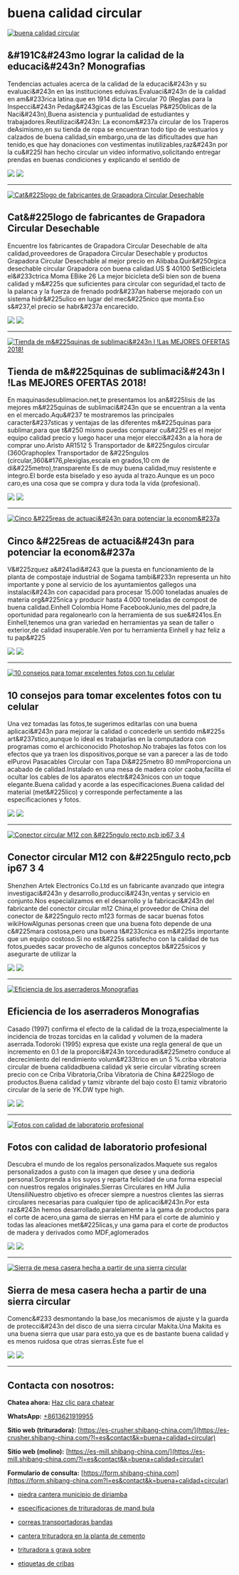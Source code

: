 # buena calidad circular

<a href="https://swt.shibang-china.com/?l=es&img&k=buena+calidad+circular" target="_blank">![buena calidad circular](http://static.shibang-china.com/all-800x300/1335.jpg)</a>

## &#191C&#243mo lograr la calidad de la educaci&#243n? Monografias
Tendencias actuales acerca de la calidad de la educaci&#243n y su evaluaci&#243n en las instituciones eduivas.Evaluaci&#243n de la calidad en am&#233rica latina.que en 1914 dicta la Circular 70 (Reglas para la Inspecci&#243n Pedag&#243gicas de las Escuelas P&#250blicas de la Naci&#243n),Buena asistencia y puntualidad de estudiantes y trabajadores.Reutilizaci&#243n: La econom&#237a circular de los Traperos deAsimismo,en su tienda de ropa se encuentran todo tipo de vestuarios y calzados de buena calidad,sin embargo,una de las dificultades que han tenido,es que hay donaciones con vestimentas inutilizables,raz&#243n por la cu&#225l han hecho circular un video informativo,solicitando entregar prendas en buenas condiciones y explicando el sentido de


<a href="https://whatsapp.shibangsoft.com/WhatsApp.php" target="_blank" title="WhatsApp">![](http://static.shibang-china.com/icon/whatsapp.png)</a> <a href="https://swt.shibang-china.com/?l=es&icon&k=buena+calidad+circular" target="_blank">![](http://static.shibang-china.com/icon/chat-es.png)</a>

---

<a href="https://swt.shibang-china.com/?l=es&img&k=buena+calidad+circular" target="_blank">![Cat&#225logo de fabricantes de Grapadora Circular Desechable](http://static.shibang-china.com/all-800x300/779.jpg)</a>

## Cat&#225logo de fabricantes de Grapadora Circular Desechable
Encuentre los fabricantes de Grapadora Circular Desechable de alta calidad,proveedores de Grapadora Circular Desechable y productos Grapadora Circular Desechable al mejor precio en Alibaba.Quir&#250rgica desechable circular Grapadora con buena calidad.US $ 40100 SetBicicleta el&#233ctrica Moma EBike 26 La mejor bicicleta deSi bien son de buena calidad y m&#225s que suficientes para circular con seguridad,el tacto de la palanca y la fuerza de frenado podr&#237an haberse mejorado con un sistema hidr&#225ulico en lugar del mec&#225nico que monta.Eso s&#237,el precio se habr&#237a encarecido.


<a href="https://whatsapp.shibangsoft.com/WhatsApp.php" target="_blank" title="WhatsApp">![](http://static.shibang-china.com/icon/whatsapp.png)</a> <a href="https://swt.shibang-china.com/?l=es&icon&k=buena+calidad+circular" target="_blank">![](http://static.shibang-china.com/icon/chat-es.png)</a>

---

<a href="https://swt.shibang-china.com/?l=es&img&k=buena+calidad+circular" target="_blank">![Tienda de m&#225quinas de sublimaci&#243n l !Las MEJORES OFERTAS 2018!](http://static.shibang-china.com/all-800x300/881.jpg)</a>

## Tienda de m&#225quinas de sublimaci&#243n l !Las MEJORES OFERTAS 2018!
En maquinasdesublimacion.net,te presentamos los an&#225lisis de las mejores m&#225quinas de sublimaci&#243n que se encuentran a la venta en el mercado.Aqu&#237 te mostraremos las principales caracter&#237sticas y ventajas de las diferentes m&#225quinas para sublimar,para que t&#250 mismo puedas comparar cu&#225l es el mejor equipo calidad precio y luego hacer una mejor elecci&#243n a la hora de comprar uno.Aristo AR1512 5 Transportador de &#225ngulos circular (360Graphoplex Transportador de &#225ngulos (circular,360&#176,plexiglas,escala en grados,10 cm de di&#225metro),transparente Es de muy buena calidad,muy resistente e integro.El borde esta biselado y eso ayuda al trazo.Aunque es un poco caro,es una cosa que se compra y dura toda la vida (profesional).


<a href="https://whatsapp.shibangsoft.com/WhatsApp.php" target="_blank" title="WhatsApp">![](http://static.shibang-china.com/icon/whatsapp.png)</a> <a href="https://swt.shibang-china.com/?l=es&icon&k=buena+calidad+circular" target="_blank">![](http://static.shibang-china.com/icon/chat-es.png)</a>

---

<a href="https://swt.shibang-china.com/?l=es&img&k=buena+calidad+circular" target="_blank">![Cinco &#225reas de actuaci&#243n para potenciar la econom&#237a](http://static.shibang-china.com/all-800x300/677.jpg)</a>

## Cinco &#225reas de actuaci&#243n para potenciar la econom&#237a
V&#225zquez a&#241adi&#243 que la puesta en funcionamiento de la planta de compostaje industrial de Sogama tambi&#233n representa un hito importante y pone al servicio de los ayuntamientos gallegos una instalaci&#243n con capacidad para procesar 15.000 toneladas anuales de materia org&#225nica y producir hasta 4.000 toneladas de compost de buena calidad.Einhell Colombia Home FacebookJunio,mes del padre,la oportunidad para regalonearlo con la herramienta de sus sue&#241os.En Einhell,tenemos una gran variedad en herramientas ya sean de taller o exterior,de calidad insuperable.Ven por tu herramienta Einhell y haz feliz a tu pap&#225


<a href="https://whatsapp.shibangsoft.com/WhatsApp.php" target="_blank" title="WhatsApp">![](http://static.shibang-china.com/icon/whatsapp.png)</a> <a href="https://swt.shibang-china.com/?l=es&icon&k=buena+calidad+circular" target="_blank">![](http://static.shibang-china.com/icon/chat-es.png)</a>

---

<a href="https://swt.shibang-china.com/?l=es&img&k=buena+calidad+circular" target="_blank">![10 consejos para tomar excelentes fotos con tu celular](http://static.shibang-china.com/all-800x300/859.jpg)</a>

## 10 consejos para tomar excelentes fotos con tu celular
Una vez tomadas las fotos,te sugerimos editarlas con una buena aplicaci&#243n para mejorar la calidad o concederle un sentido m&#225s art&#237stico,aunque lo ideal es trabajarlas en la computadora con programas como el archiconocido Photoshop.No trabajes las fotos con los efectos que ya traen los dispositivos,porque se van a parecer a las de todo elPurovi Pasacables Circular con Tapa Di&#225metro 80 mmProporciona un acabado de calidad.Instalado en una mesa de madera color caoba,facilita el ocultar los cables de los aparatos electr&#243nicos con un toque elegante.Buena calidad y acorde a las especificaciones.Buena calidad del material (met&#225lico) y corresponde perfectamente a las especificaciones y fotos.


<a href="https://whatsapp.shibangsoft.com/WhatsApp.php" target="_blank" title="WhatsApp">![](http://static.shibang-china.com/icon/whatsapp.png)</a> <a href="https://swt.shibang-china.com/?l=es&icon&k=buena+calidad+circular" target="_blank">![](http://static.shibang-china.com/icon/chat-es.png)</a>

---

<a href="https://swt.shibang-china.com/?l=es&img&k=buena+calidad+circular" target="_blank">![Conector circular M12 con &#225ngulo recto,pcb ip67 3 4](http://static.shibang-china.com/all-800x300/734.jpg)</a>

## Conector circular M12 con &#225ngulo recto,pcb ip67 3 4
Shenzhen Artek Electronics Co.Ltd es un fabricante avanzado que integra investigaci&#243n y desarrollo,producci&#243n,ventas y servicio en conjunto.Nos especializamos en el desarrollo y la fabricaci&#243n del fabricante del conector circular m12 China,el proveedor de China del conector de &#225ngulo recto m123 formas de sacar buenas fotos wikiHowAlgunas personas creen que una buena foto depende de una c&#225mara costosa,pero una buena t&#233cnica es m&#225s importante que un equipo costoso.Si no est&#225s satisfecho con la calidad de tus fotos,puedes sacar provecho de algunos conceptos b&#225sicos y asegurarte de utilizar la


<a href="https://whatsapp.shibangsoft.com/WhatsApp.php" target="_blank" title="WhatsApp">![](http://static.shibang-china.com/icon/whatsapp.png)</a> <a href="https://swt.shibang-china.com/?l=es&icon&k=buena+calidad+circular" target="_blank">![](http://static.shibang-china.com/icon/chat-es.png)</a>

---

<a href="https://swt.shibang-china.com/?l=es&img&k=buena+calidad+circular" target="_blank">![Eficiencia de los aserraderos Monografias](http://static.shibang-china.com/all-800x300/665.jpg)</a>

## Eficiencia de los aserraderos Monografias
Casado (1997) confirma el efecto de la calidad de la troza,especialmente la incidencia de trozas torcidas en la calidad y volumen de la madera aserrada.Todoroki (1995) expresa que existe una regla general de que un incremento en 0.1 de la proporci&#243n torceduradi&#225metro conduce al decrecimiento del rendimiento volum&#233trico en un 5 %.criba vibratoria circular de buena calidadbuena calidad yk serie circular vibrating screen precio con ce Criba Vibratoria,Criba Vibratoria de China &#225logo de productos.Buena calidad y tamiz vibrante del bajo costo El tamiz vibratorio circular de la serie de YK.DW type high.


<a href="https://whatsapp.shibangsoft.com/WhatsApp.php" target="_blank" title="WhatsApp">![](http://static.shibang-china.com/icon/whatsapp.png)</a> <a href="https://swt.shibang-china.com/?l=es&icon&k=buena+calidad+circular" target="_blank">![](http://static.shibang-china.com/icon/chat-es.png)</a>

---

<a href="https://swt.shibang-china.com/?l=es&img&k=buena+calidad+circular" target="_blank">![Fotos con calidad de laboratorio profesional](http://static.shibang-china.com/all-800x300/173.jpg)</a>

## Fotos con calidad de laboratorio profesional
Descubra el mundo de los regalos personalizados.Maquete sus regalos personalizados a gusto con la imagen que desee y una dedioria personal.Sorprenda a los suyos y reparta felicidad de una forma especial con nuestros regalos originales.Sierras Circulares en HM Julia UtensiliNuestro objetivo es ofrecer siempre a nuestros clientes las sierras circulares necesarias para cualquier tipo de aplicaci&#243n.Por esta raz&#243n hemos desarrollado,paralelamente a la gama de productos para el corte de acero,una gama de sierras en HM para el corte de aluminio y todas las aleaciones met&#225licas,y una gama para el corte de productos de madera y derivados como MDF,aglomerados


<a href="https://whatsapp.shibangsoft.com/WhatsApp.php" target="_blank" title="WhatsApp">![](http://static.shibang-china.com/icon/whatsapp.png)</a> <a href="https://swt.shibang-china.com/?l=es&icon&k=buena+calidad+circular" target="_blank">![](http://static.shibang-china.com/icon/chat-es.png)</a>

---

<a href="https://swt.shibang-china.com/?l=es&img&k=buena+calidad+circular" target="_blank">![Sierra de mesa casera hecha a partir de una sierra circular](http://static.shibang-china.com/all-800x300/77.jpg)</a>

## Sierra de mesa casera hecha a partir de una sierra circular
Comenc&#233 desmontando la base,los mecanismos de ajuste y la guarda de protecci&#243n del disco de una sierra circular Makita.Una Makita es una buena sierra que usar para esto,ya que es de bastante buena calidad y es menos ruidosa que otras sierras.Este fue el

<a href="https://whatsapp.shibangsoft.com/WhatsApp.php" target="_blank" title="WhatsApp">![](http://static.shibang-china.com/icon/whatsapp.png)</a> <a href="https://swt.shibang-china.com/?l=es&icon&k=buena+calidad+circular" target="_blank">![](http://static.shibang-china.com/icon/chat-es.png)</a>

---
## Contacta con nosotros:

**Chatea ahora:** [Haz clic para chatear](https://swt.shibang-china.com?l=es&contact&k=buena+calidad+circular)

**WhatsApp:**  [+8613621919955](https://whatsapp.shibangsoft.com/WhatsApp.php)

**Sitio web (trituradora):** [https://es-crusher.shibang-china.com/](https://es-crusher.shibang-china.com/?l=es&contact&k=buena+calidad+circular)

**Sitio web (molino):** [https://es-mill.shibang-china.com/](https://es-mill.shibang-china.com/?l=es&contact&k=buena+calidad+circular)

**Formulario de consulta:** [https://form.shibang-china.com](https://form.shibang-china.com?l=es&contact&k=buena+calidad+circular)

* [piedra cantera municipio de diriamba](../94/piedra%20cantera%20municipio%20de%20diriamba.md)

* [especificaciones de trituradoras de mand bula](../94/especificaciones%20de%20trituradoras%20de%20mand%20bula.md)

* [correas transportadoras bandas](../81/correas%20transportadoras%20bandas.md)

* [cantera trituradora en la planta de cemento](../92/cantera%20trituradora%20en%20la%20planta%20de%20cemento.md)

* [trituradora s grava sobre](../82/trituradora%20s%20grava%20sobre.md)

* [etiquetas de cribas](../82/etiquetas%20de%20cribas.md)